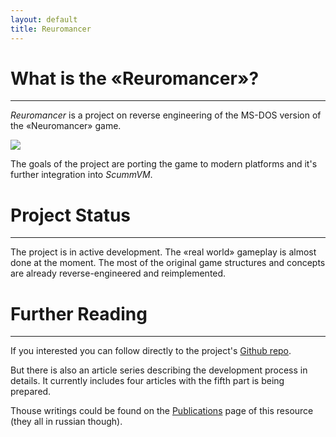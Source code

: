 ```yaml
---
layout: default
title: Reuromancer
---
```


# What is the «Reuromancer»?

---

_Reuromancer_ is a project on reverse engineering of the MS-DOS version of the «Neuromancer» game.

<img src="https://habrastorage.org/webt/fe/9d/o8/fe9do8rmm54duesh6-k4f6wkcrm.gif" />

The goals of the project are porting the game to modern platforms and it's further integration into _ScummVM_.

# Project Status

---

The project is in active development. The «real world» gameplay is almost done at the moment. The most of the original game structures and concepts are already reverse-engineered and reimplemented.

# Further Reading

---

If you interested you can follow directly to the project's [Github repo][1].

But there is also an article series describing the development process in details. It currently includes four articles with the fifth part is being prepared. 

Thouse writings could be found on the [Publications][2] page of this resource (they all in russian though).

[1]: https://github.com/HenadziMatuts/Reuromancer
[2]: /blog